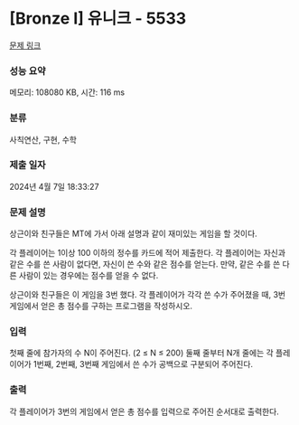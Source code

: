 # [Bronze I] 유니크 - 5533 

[문제 링크](https://www.acmicpc.net/problem/5533) 

### 성능 요약

메모리: 108080 KB, 시간: 116 ms

### 분류

사칙연산, 구현, 수학

### 제출 일자

2024년 4월 7일 18:33:27

### 문제 설명

<p>상근이와 친구들은 MT에 가서 아래 설명과 같이 재미있는 게임을 할 것이다.</p>

<p>각 플레이어는 1이상 100 이하의 정수를 카드에 적어 제출한다. 각 플레이어는 자신과 같은 수를 쓴 사람이 없다면, 자신이 쓴 수와 같은 점수를 얻는다. 만약, 같은 수를 쓴 다른 사람이 있는 경우에는 점수를 얻을 수 없다.</p>

<p>상근이와 친구들은 이 게임을 3번 했다. 각 플레이어가 각각 쓴 수가 주어졌을 때, 3번 게임에서 얻은 총 점수를 구하는 프로그램을 작성하시오.</p>

### 입력 

 <p>첫째 줄에 참가자의 수 N이 주어진다. (2 ≤ N ≤ 200) 둘째 줄부터 N개 줄에는 각 플레이어가 1번째, 2번째, 3번째 게임에서 쓴 수가 공백으로 구분되어 주어진다.</p>

### 출력 

 <p>각 플레이어가 3번의 게임에서 얻은 총 점수를 입력으로 주어진 순서대로 출력한다.</p>

